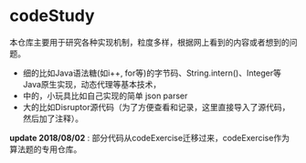 # codeStudy  
   
本仓库主要用于研究各种实现机制，粒度多样，根据网上看到的内容或者想到的问题。  

 - 细的比如Java语法糖(如i++, for等)的字节码、String.intern()、Integer等Java原生实现，动态代理等基本技术，  
 - 中的，小玩具比如自己实现的简单 json parser  
 - 大的比如Disruptor源代码（为了方便查看和记录，这里直接导入了源代码，然后加了注释）。   
  
**update 2018/08/02** : 部分代码从codeExercise迁移过来，codeExercise作为算法题的专用仓库。  


